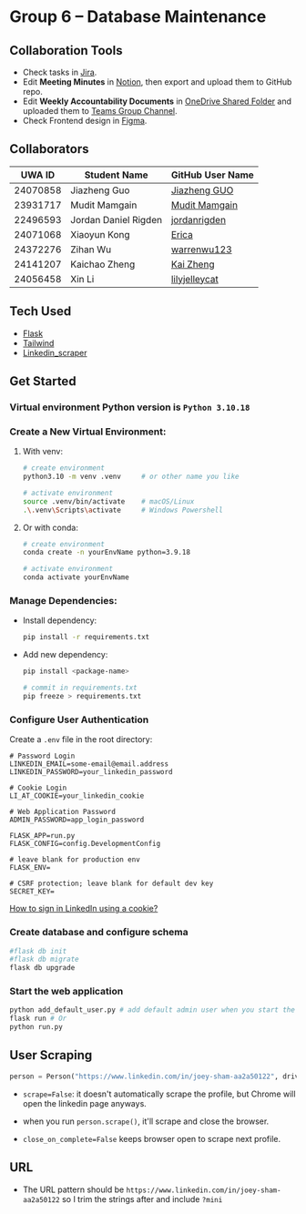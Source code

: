 # Group 6 – Database Maintenance

## Collaboration Tools

- Check tasks in [Jira](https://group-6.atlassian.net/jira/software/projects/KAN/boards/1).
- Edit **Meeting Minutes** in [Notion](https://www.notion.so/CITS5206-Project-Meeting-Minutes-238e5d3a9f71803f9ba4fed7f91a0950?source=copy_link), then export and upload them to GitHub repo.
- Edit **Weekly Accountability Documents** in [OneDrive Shared Folder](https://uniwa-my.sharepoint.com/:f:/g/personal/24141207_student_uwa_edu_au/EnXSuU20PElDhmz5yLTyoW0B7K_1jvGaCH-0zw2MWpEwlg?e=kOH95R) and uploaded them to [Teams Group Channel](https://teams.microsoft.com/l/channel/19%3A19052e6b5a1b4d39b279248917efd1de%40thread.tacv2/Group%206?groupId=e524efef-b404-40f0-a05e-8dd542306098&tenantId=05894af0-cb28-46d8-8716-74cdb46e2226&ngc=true).
- Check Frontend design in [Figma](https://www.figma.com/design/S9aRCTd4FYe4vIpNMJm8X0/CITS5206-project?node-id=2002-3&t=x1OeMjkGU0oQr35F-1).

## Collaborators

| UWA ID   | Student Name         | GitHub User Name                                  |
| -------- | -------------------- | ------------------------------------------------- |
| 24070858 | Jiazheng Guo         | [Jiazheng GUO](https://github.com/GJZ99123)       |
| 23931717 | Mudit Mamgain        | [Mudit Mamgain](https://github.com/mudit2322)     |
| 22496593 | Jordan Daniel Rigden | [jordanrigden](https://github.com/jordanrigden)   |
| 24071068 | Xiaoyun Kong         | [Erica](https://github.com/ErikaKK)               |
| 24372276 | Zihan Wu             | [warrenwu123](https://github.com/warrenwu123)     |
| 24141207 | Kaichao Zheng        | [Kai Zheng](https://github.com/Kaichao-Zheng)     |
| 24056458 | Xin Li               | [lilyjelleycat](https://github.com/lilyjelleycat) |

## Tech Used

- [Flask](https://flask.palletsprojects.com/en/stable/)
- [Tailwind](https://tailwindcss.com/docs/installation/using-vite)
- [Linkedin_scraper](https://github.com/joeyism/linkedin_scraper)

## Get Started

### Virtual environment Python version is `Python 3.10.18`

### Create a New Virtual Environment:

1. With venv:

   ```bash
   # create environment
   python3.10 -m venv .venv     # or other name you like

   # activate environment
   source .venv/bin/activate    # macOS/Linux
   .\.venv\Scripts\activate     # Windows Powershell
   ```

2. Or with conda:

   ```bash
   # create environment
   conda create -n yourEnvName python=3.9.18
   
   # activate environment
   conda activate yourEnvName
   ```

### Manage Dependencies:

- Install dependency:
  ```bash
  pip install -r requirements.txt
  ```
- Add new dependency:

  ```bash
  pip install <package-name>
  
  # commit in requirements.txt
  pip freeze > requirements.txt
  ```

### Configure User Authentication

Create a `.env` file in the root directory:

```env
# Password Login
LINKEDIN_EMAIL=some-email@email.address
LINKEDIN_PASSWORD=your_linkedin_password

# Cookie Login
LI_AT_COOKIE=your_linkedin_cookie

# Web Application Password
ADMIN_PASSWORD=app_login_password

FLASK_APP=run.py
FLASK_CONFIG=config.DevelopmentConfig

# leave blank for production env
FLASK_ENV=

# CSRF protection; leave blank for default dev key
SECRET_KEY=
```
[How to sign in LinkedIn using a cookie?](how-to-sign-in-linkedin-using-a-cookie.md)

### Create database and configure schema

```bash
#flask db init
#flask db migrate
flask db upgrade
```

### Start the web application

```bash
python add_default_user.py # add default admin user when you start the program for the first time
flask run # Or
python run.py
```

## User Scraping

```python
person = Person("https://www.linkedin.com/in/joey-sham-aa2a50122", driver=driver, scrape=False, close_on_complete=False)
```

- `scrape=False`: it doesn't automatically scrape the profile, but Chrome will open the linkedin page anyways.

- when you run `person.scrape()`, it'll scrape and close the browser.
- `close_on_complete=False` keeps browser open to scrape next profile.

## URL

- The URL pattern should be `https://www.linkedin.com/in/joey-sham-aa2a50122` so I trim the strings after and include `?mini`

